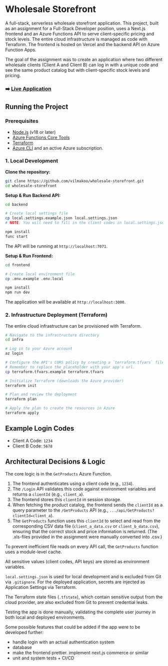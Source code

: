 # Wholesale Storefront

A full-stack, serverless wholesale storefront application. This project, built as an assignment for a Full-Stack Developer position, uses a Next.js frontend and an Azure Functions API to serve client-specific pricing and stock levels. The entire cloud infrastructure is managed as code with Terraform. The frontend is hosted on Vercel and the backend API on Azure Function Apps.

The goal of the assignment was to create an application where two different wholesale clients (Client A and Client B) can log in with a unique code and see the same product catalog but with client-specific stock levels and pricing.

### ➡️ [Live Application](https://wholesale-storefront-roan.vercel.app/)


## Running the Project

### Prerequisites

-   [Node.js](https://nodejs.org/) (v18 or later)
-   [Azure Functions Core Tools](https://docs.microsoft.com/en-us/azure/azure-functions/functions-run-local)
-   [Terraform](https://learn.hashicorp.com/tutorials/terraform/install-cli)
-   [Azure CLI](https://docs.microsoft.com/en-us/cli/azure/install-azure-cli) and an active Azure subscription.

### 1. Local Development

**Clone the repository:**
```bash
git clone https://github.com/vilmakoo/wholesale-storefront.git
cd wholesale-storefront
```

**Setup & Run Backend API:**
```bash
cd backend

# Create local settings file
cp local.settings.example.json local.settings.json 
# NOTE: You will need to fill in the client codes in local.settings.json

npm install
func start
```
The API will be running at `http://localhost:7071`.

**Setup & Run Frontend:**
```bash
cd frontend

# Create local environment file
cp .env.example .env.local

npm install
npm run dev
```
The application will be available at `http://localhost:3000`.

### 2. Infrastructure Deployment (Terraform)

The entire cloud infrastructure can be provisioned with Terraform.

```bash
# Navigate to the infrastructure directory
cd infra

# Log in to your Azure account
az login

# Configure the API's CORS policy by creating a `terraform.tfvars` file to store the Vercel app's url.
# Remember to replace the placeholder with your app's url.
cp terraform.tfvars.example terraform.tfvars

# Initialize Terraform (downloads the Azure provider)
terraform init

# Plan and review the deployment
terraform plan

# Apply the plan to create the resources in Azure
terraform apply
```

## Example Login Codes

-   Client A Code: `1234`
-   Client B Code: `5678`

## Architectural Decisions & Logic

The core logic is in the `GetProducts` Azure Function.
1.  The frontend authenticates using a client code (e.g., `1234`).
2.  The `/Login` API validates this code against environment variables and returns a `clientId` (e.g., `client_a`).
3.  The frontend stores this `clientId` in session storage.
4.  When fetching the product catalog, the frontend sends the `clientId` as a query parameter to the `/GetProducts` API (e.g., `.../api/GetProducts?clientId=client_a`).
5.  The `GetProducts` function uses this `clientId` to select and read from the corresponding CSV data file (`client_a_data.csv` or `client_b_data.csv`), ensuring that the correct stock and price information is returned. (The .xls-files provided in the assignment were manually converted into .csv.)

To prevent inefficient file reads on every API call, the `GetProducts` function uses a module-level cache.

All sensitive values (client codes, API keys) are stored as environment variables.

`local.settings.json` is used for local development and is excluded from Git via `.gitignore`. For the deployed application, secrets are injected as Application Settings via Terraform.

The Terraform state files (`.tfstate`), which contain sensitive output from the cloud provider, are also excluded from Git to prevent credential leaks.

Testing the app is done manually, validating the complete user journey in both local and deployed environments.

Some possible features that could be added if the app were to be developed further:

- handle login with an actual authentication system
- database
- make the frontend prettier. implement next.js commerce or similar
- unit and system tests + CI/CD